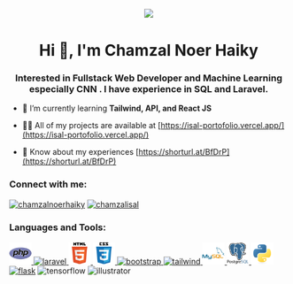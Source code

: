<p align="center" width="100%">
    <img width="33%" src="https://github.com/AkanTahu/AkanTahu/assets/93560711/cec2ad98-6537-4e05-b446-d5243c9cb644">
</p>
<h1 align="center">Hi 👋, I'm Chamzal Noer Haiky</h1>
<h3 align="center">Interested in Fullstack Web Developer and Machine Learning especially CNN . I have experience in SQL and Laravel.</h3>

- 🌱 I’m currently learning **Tailwind, API, and React JS**

- 👨‍💻 All of my projects are available at [https://isal-portofolio.vercel.app/](https://isal-portofolio.vercel.app/)

- 📄 Know about my experiences [https://shorturl.at/BfDrP](https://shorturl.at/BfDrP)

<h3 align="left">Connect with me:</h3>
<p align="left">
<a href="https://linkedin.com/in/chamzalnoerhaiky" target="blank"><img align="center" src="https://raw.githubusercontent.com/rahuldkjain/github-profile-readme-generator/master/src/images/icons/Social/linked-in-alt.svg" alt="chamzalnoerhaiky" height="30" width="40" /></a>
<a href="https://instagram.com/chamzalisal" target="blank"><img align="center" src="https://raw.githubusercontent.com/rahuldkjain/github-profile-readme-generator/master/src/images/icons/Social/instagram.svg" alt="chamzalisal" height="30" width="40" /></a>
</p>

<h3 align="left">Languages and Tools:</h3>
<p align="left"> <a href="https://www.php.net" target="_blank" rel="noreferrer"> <img src="https://raw.githubusercontent.com/devicons/devicon/master/icons/php/php-original.svg" alt="php" width="40" height="40"/> </a> <a href="https://laravel.com/" target="_blank" rel="noreferrer"> <img src="https://cdn.jsdelivr.net/gh/devicons/devicon@latest/icons/laravel/laravel-original.svg" alt="laravel" width="40" height="40"/> </a> <a href="https://www.postgresql.org" target="_blank" rel="noreferrer"> </a> <a href="https://www.w3.org/html/" target="_blank" rel="noreferrer"> <img src="https://raw.githubusercontent.com/devicons/devicon/master/icons/html5/html5-original-wordmark.svg" alt="html5" width="40" height="40"/> </a>  <a href="https://www.w3schools.com/css/" target="_blank" rel="noreferrer"> <img src="https://raw.githubusercontent.com/devicons/devicon/master/icons/css3/css3-original-wordmark.svg" alt="css3" width="40" height="40"/> </a> <a href="https://getbootstrap.com" target="_blank" rel="noreferrer"> <img src="https://cdn.jsdelivr.net/gh/devicons/devicon@latest/icons/bootstrap/bootstrap-original.svg" alt="bootstrap" width="40" height="40"/> <a href="https://tailwindcss.com/" target="_blank" rel="noreferrer"> <img src="https://www.vectorlogo.zone/logos/tailwindcss/tailwindcss-icon.svg" alt="tailwind" width="40" height="40"/> </a>  <a href="https://www.mysql.com/" target="_blank" rel="noreferrer"> <img src="https://raw.githubusercontent.com/devicons/devicon/master/icons/mysql/mysql-original-wordmark.svg" alt="mysql" width="40" height="40"/> </a> </a>  <a href="https://www.adobe.com/in/products/illustrator.html" target="_blank" rel="noreferrer"> <img src="https://raw.githubusercontent.com/devicons/devicon/master/icons/postgresql/postgresql-original-wordmark.svg" alt="postgresql" width="40" height="40"/> </a>      <a href="https://www.python.org" target="_blank" rel="noreferrer"> <img src="https://raw.githubusercontent.com/devicons/devicon/master/icons/python/python-original.svg" alt="python" width="40" height="40"/> </a> <a href="https://www.tensorflow.org" target="_blank" rel="noreferrer"> <a href="https://flask.palletsprojects.com/" target="_blank" rel="noreferrer"> <img src="https://www.vectorlogo.zone/logos/pocoo_flask/pocoo_flask-icon.svg" alt="flask" width="40" height="40"/></a>  <img src="https://www.vectorlogo.zone/logos/tensorflow/tensorflow-icon.svg" alt="tensorflow" width="40" height="40"/> </a> <img src="https://www.vectorlogo.zone/logos/adobe_illustrator/adobe_illustrator-icon.svg" alt="illustrator" width="40" height="40"/>  </p>

